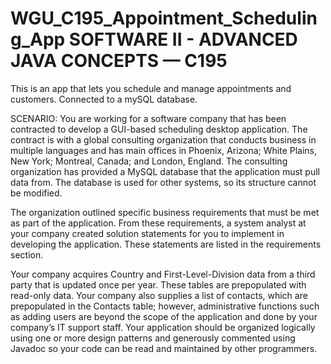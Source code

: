 # WGU_C195_Appointment_Scheduling_App SOFTWARE II - ADVANCED JAVA CONCEPTS — C195
This is an app that lets you schedule and manage appointments and customers. Connected to a mySQL database.

SCENARIO:
You are working for a software company that has been contracted to develop a GUI-based scheduling desktop application.
The contract is with a global consulting organization that conducts business in multiple languages and has main offices in Phoenix, Arizona; White Plains, New York; Montreal,
Canada; and London, England. The consulting organization has provided a MySQL database that the application must pull data from. The database is used for other systems,
so its structure cannot be modified.

The organization outlined specific business requirements that must be met as part of the application. From these requirements, a system analyst at your company created
solution statements for you to implement in developing the application. These statements are listed in the requirements section.

Your company acquires Country and First-Level-Division data from a third party that is updated once per year. These tables are prepopulated with read-only data.
Your company also supplies a list of contacts, which are prepopulated in the Contacts table; however, administrative functions such as adding users are beyond
the scope of the application and done by your company’s IT support staff. Your application should be organized logically using one or more design patterns and
generously commented using Javadoc so your code can be read and maintained by other programmers.
